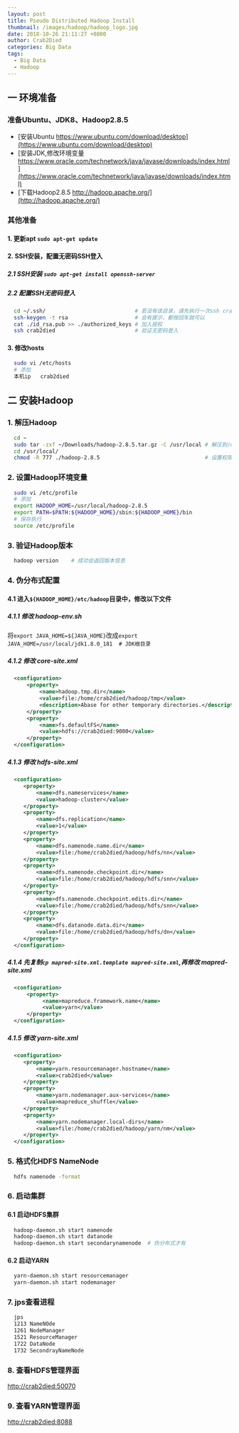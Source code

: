 ```yaml
---
layout: post
title: Pseudo Distributed Hadoop Install
thumbnail: /images/hadoop/hadoop_logo.jpg
date: 2018-10-26 21:11:27 +0800
author: Crab2Died
categories: Big Data
tags: 
  - Big Data
  - Hadoop
---
```


## 一 环境准备
### 准备Ubuntu、JDK8、Hadoop2.8.5
   - [安装Ubuntu https://www.ubuntu.com/download/desktop](https://www.ubuntu.com/download/desktop)   
   - [安装JDK,修改环境变量 https://www.oracle.com/technetwork/java/javase/downloads/index.html](https://www.oracle.com/technetwork/java/javase/downloads/index.html)  
   - [下载Hadoop2.8.5 http://hadoop.apache.org/](http://hadoop.apache.org/)

### 其他准备
#### 1. 更新apt `sudo apt-get update`
#### 2. SSH安装，配置无密码SSH登入
##### 2.1 SSH安装 `sudo apt-get install openssh-server`
##### 2.2 配置SSH无密码登入
   ```bash
     cd ~/.ssh/                            # 若没有该目录，请先执行一次ssh crab2died
     ssh-keygen -t rsa                     # 会有提示，都按回车就可以
     cat ./id_rsa.pub >> ./authorized_keys # 加入授权
     ssh crab2died                         # 验证无密码登入
   ```
#### 3. 修改hosts
   ```bash
     sudo vi /etc/hosts
     # 添加 
     本机ip   crab2died
   ```
## 二 安装Hadoop
### 1. 解压Hadoop
   ```bash
     cd ~
     sudo tar -zxf ~/Downloads/hadoop-2.8.5.tar.gz -C /usr/local # 解压到/usr/local中
     cd /usr/local/                                              
     chmod -R 777 ./hadoop-2.8.5                                 # 设置权限
   ```
### 2. 设置Hadoop环境变量
   ```bash
     sudo vi /etc/profile
     # 添加
     export HADOOP_HOME=/usr/local/hadoop-2.8.5 
     export PATH=$PATH:${HADOOP_HOME}/sbin:${HADOOP_HOME}/bin
     # 保存执行
     source /etc/profile
   ```
### 3. 验证Hadoop版本
   ```bash
     hadoop version    # 成功会返回版本信息
   ```
### 4. 伪分布式配置
#### 4.1 进入`${HADOOP_HOME}/etc/hadoop`目录中，修改以下文件
##### 4.1.1 修改 hadoop-env.sh  
   将`export JAVA_HOME=${JAVA_HOME}`改成`export JAVA_HOME=/usr/local/jdk1.8.0_181  # JDK根目录`
##### 4.1.2 修改 core-site.xml    
   ```xml
     <configuration>
         <property>
             <name>hadoop.tmp.dir</name>
             <value>file:/home/crab2died/hadoop/tmp</value>
             <description>Abase for other temporary directories.</description>
         </property>
         <property>
             <name>fs.defaultFS</name>
             <value>hdfs://crab2died:9000</value>
         </property>
     </configuration>
   ```
##### 4.1.3 修改 hdfs-site.xml
   ```xml
     <configuration>
        <property>
            <name>dfs.nameservices</name>
            <value>hadoop-cluster</value>
        </property>
        <property>
            <name>dfs.replication</name>
            <value>1</value>
        </property>      
        <property>
            <name>dfs.namenode.name.dir</name>
            <value>file:/home/crab2died/hadoop/hdfs/nn</value>
        </property>
        <property>
            <name>dfs.namenode.checkpoint.dir</name>
            <value>file:/home/crab2died/hadoop/hdfs/snn</value>
        </property>
        <property>
            <name>dfs.namenode.checkpoint.edits.dir</name>
            <value>file:/home/crab2died/hadoop/hdfs/snn</value>
        </property>
        <property>
            <name>dfs.datanode.data.dir</name>
            <value>file:/home/crab2died/hadoop/hdfs/dn</value>
        </property>
     </configuration>
   ```
##### 4.1.4 先复制`cp mapred-site.xml.template mapred-site.xml`,再修改 mapred-site.xml
   ```xml
     <configuration>
         <property>
              <name>mapreduce.framework.name</name>
              <value>yarn</value>
         </property>
     </configuration>
   ```
##### 4.1.5 修改 yarn-site.xml
   ```xml
     <configuration>
        <property>
            <name>yarn.resourcemanager.hostname</name>
            <value>crab2died</value>
        </property>
        <property>
            <name>yarn.nodemanager.aux-services</name>
            <value>mapreduce_shuffle</value>
        </property>
        <property>
            <name>yarn.nodemanager.local-dirs</name>
            <value>file:/home/crab2died/hadoop/yarn/nm</value>
        </property>
     </configuration>
   ```
### 5. 格式化HDFS NameNode
   ```bash
     hdfs namenode -format
   ```
### 6. 启动集群
#### 6.1 启动HDFS集群
   ```bash
     hadoop-daemon.sh start namenode
     hadoop-daemon.sh start datanode
     hadoop-daemon.sh start secondarynamenode  # 伪分布式才有
   ```
#### 6.2 启动YARN
   ```bash
     yarn-daemon.sh start resourcemanager
     yarn-daemon.sh start nodemanager
   ```
### 7. jps查看进程  
   ```bash
     jps
     1213 NameNOde
     1261 NodeManager
     1521 ResourceManager
     1722 DataNode
     1732 SecondrayNameNode     
   ```
### 8. 查看HDFS管理界面  
   [http://crab2died:50070](http://crab2died:50070)
### 9. 查看YARN管理界面  
   [http://crab2died:8088](http://crab2died:8088)
